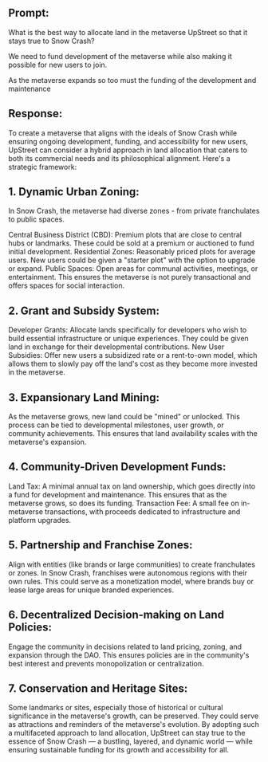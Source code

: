 ## Prompt:

What is the best way to allocate land in the metaverse UpStreet so that it stays true to Snow Crash?

We need to fund development of the metaverse while also making it possible for new users to join.

As the metaverse expands so too must the funding of the development and maintenance 


## Response:

To create a metaverse that aligns with the ideals of Snow Crash while ensuring ongoing development, funding, and accessibility for new users, UpStreet can consider a hybrid approach in land allocation that caters to both its commercial needs and its philosophical alignment. Here's a strategic framework:

## 1. Dynamic Urban Zoning:

In Snow Crash, the metaverse had diverse zones - from private franchulates to public spaces.

Central Business District (CBD): Premium plots that are close to central hubs or landmarks. These could be sold at a premium or auctioned to fund initial development.
Residential Zones: Reasonably priced plots for average users. New users could be given a "starter plot" with the option to upgrade or expand.
Public Spaces: Open areas for communal activities, meetings, or entertainment. This ensures the metaverse is not purely transactional and offers spaces for social interaction.

## 2. Grant and Subsidy System:

Developer Grants: Allocate lands specifically for developers who wish to build essential infrastructure or unique experiences. They could be given land in exchange for their developmental contributions.
New User Subsidies: Offer new users a subsidized rate or a rent-to-own model, which allows them to slowly pay off the land's cost as they become more invested in the metaverse.

## 3. Expansionary Land Mining:

As the metaverse grows, new land could be "mined" or unlocked. This process can be tied to developmental milestones, user growth, or community achievements. This ensures that land availability scales with the metaverse's expansion.

## 4. Community-Driven Development Funds:

Land Tax: A minimal annual tax on land ownership, which goes directly into a fund for development and maintenance. This ensures that as the metaverse grows, so does its funding.
Transaction Fee: A small fee on in-metaverse transactions, with proceeds dedicated to infrastructure and platform upgrades.

## 5. Partnership and Franchise Zones:

Align with entities (like brands or large communities) to create franchulates or zones. In Snow Crash, franchises were autonomous regions with their own rules. This could serve as a monetization model, where brands buy or lease large areas for unique branded experiences.
## 6. Decentralized Decision-making on Land Policies:

Engage the community in decisions related to land pricing, zoning, and expansion through the DAO. This ensures policies are in the community's best interest and prevents monopolization or centralization.

## 7. Conservation and Heritage Sites:

Some landmarks or sites, especially those of historical or cultural significance in the metaverse's growth, can be preserved. They could serve as attractions and reminders of the metaverse's evolution.
By adopting such a multifaceted approach to land allocation, UpStreet can stay true to the essence of Snow Crash — a bustling, layered, and dynamic world — while ensuring sustainable funding for its growth and accessibility for all.
